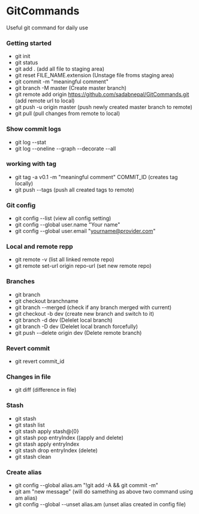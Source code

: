 # GitCommands
Useful git command for daily use

### Getting started
 - git init
 - git status
 - git add . (add all file to staging area)
 - git reset FILE_NAME.extension  (Unstage file froms staging area)
 - git commit -m "meaningful comment"
 - git branch -M master  (Create master branch)
 - git remote add origin https://github.com/sadabnepal/GitCommands.git  (add remote url to local)
 - git push -u origin master  (push newly created master branch to remote)
 - git pull (pull changes from remote to local)


 ### Show commit logs
  - git log --stat
  - git log --oneline --graph --decorate --all
  
 ### working with tag
  - git tag -a v0.1 -m "meaningful comment" COMMIT_ID  (creates tag locally)
  - git push --tags (push all created tags to remote)


### Git config
 - git config --list  (view all config setting)
 - git config --global user.name "Your name"
 - git config --global user.email "yourname@provider.com"
 
### Local and remote repp
 - git remote -v (list all linked remote repo)
 - git remote set-url origin repo-url  (set new remote repo)
 
### Branches
 - git branch
 - git checkout branchname
 - git branch --merged (check if any branch merged with current)
 - git checkout -b dev (create new branch and switch to it)
 - git branch -d dev   (Delelet local branch)
 - git branch -D dev   (Delelet local branch forcefully)
 - git push --delete origin dev  (Delete remote branch)
 
### Revert commit
 - git revert commit_id

### Changes in file
- git diff  (difference in file)

### Stash
- git stash
- git stash list
- git stash apply stash@{0}
- git stash pop entryIndex  ((apply and delete)
- git stash apply entryIndex 
- git stash drop entryIndex  (delete)
- git stash clean

### Create alias
- git config --global alias.am "!git add -A && git commit -m"
- git am "new message"  (will do samething as above two command using am alias)
- git config --global --unset alias.am (unset alias created in config file)
 
